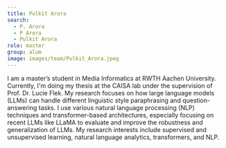 ```yaml
---
title: Pulkit Arora
search:
  - P. Arora
  - P Arora
  - Pulkit Arora
role: master
group: alum
image: images/team/Pulkit_Arora.jpeg
---
```


I am a master’s student in Media Informatics at RWTH Aachen University. Currently, I'm doing my thesis at the CAISA lab under the supervision of Prof. Dr. Lucie Flek. My research focuses on how large language models (LLMs) can handle different linguistic style paraphrasing and question-answering tasks. I use various natural language processing (NLP) techniques and transformer-based architectures, especially focusing on recent LLMs like LLaMA to evaluate and improve the robustness and generalization of LLMs. My research interests include supervised and unsupervised learning, natural language analytics, transformers, and NLP.
